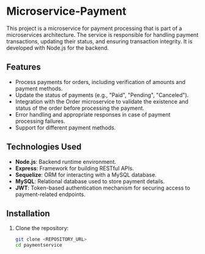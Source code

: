 # Microservice-Payment

This project is a microservice for payment processing that is part of a microservices architecture. The service is responsible for handling payment transactions, updating their status, and ensuring transaction integrity. It is developed with Node.js for the backend.

## Features

- Process payments for orders, including verification of amounts and payment methods.
- Update the status of payments (e.g., "Paid", "Pending", "Canceled").
- Integration with the Order microservice to validate the existence and status of the order before processing the payment.
- Error handling and appropriate responses in case of payment processing failures.
- Support for different payment methods.

## Technologies Used

- **Node.js**: Backend runtime environment.
- **Express**: Framework for building RESTful APIs.
- **Sequelize**: ORM for interacting with a MySQL database.
- **MySQL**: Relational database used to store payment details.
- **JWT**: Token-based authentication mechanism for securing access to payment-related endpoints.

## Installation

1. Clone the repository:

   ```bash
   git clone <REPOSITORY_URL>
   cd paymentservice
